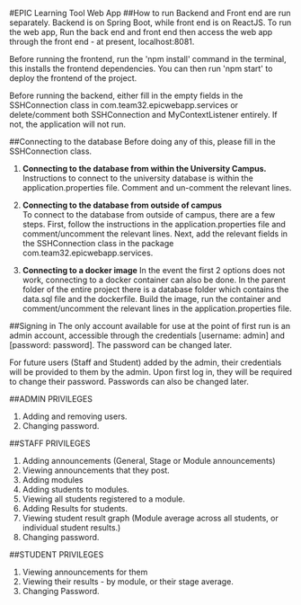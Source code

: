 
#EPIC Learning Tool Web App
##How to run
Backend and Front end are run separately. Backend is on Spring Boot, 
while front end is on ReactJS. To run the web app, Run the back end and front end 
then access the web app through the front end - at present, localhost:8081.

Before running the frontend, run the 'npm install' command in the terminal, this installs the 
frontend dependencies. You can then run 'npm start' to deploy the frontend of the project.

Before running the backend, either fill in the empty fields in the SSHConnection class in
com.team32.epicwebapp.services or delete/comment both SSHConnection and MyContextListener entirely.
If not, the application will not run.

##Connecting to the database
Before doing any of this, please fill in the SSHConnection class.
1. **Connecting to the database from within the University Campus.**  
Instructions to connect to the university database is within the application.properties file.
   Comment and un-comment the relevant lines.
     

2. **Connecting to the database from outside of campus**  
To connect to the database from outside of campus, there are a few steps.
   First, follow the instructions in the application.properties file and comment/uncomment 
   the relevant lines. Next, add the relevant fields in the SSHConnection class in the package
   com.team32.epicwebapp.services. 
    
 
3. **Connecting to a docker image**
In the event the first 2 options does not work, connecting to a docker container
   can also be done. In the parent folder of the entire project there is a database folder
   which contains the data.sql file and the dockerfile. Build the image, run the container and
   comment/uncomment the relevant lines in the application.properties file.

##Signing in
The only account available for use at the point of first run is an admin account,
accessible through the credentials [username: admin] and [password: password]. The password
can be changed later.

For future users (Staff and Student) added by the admin, their credentials will be provided
to them by the admin. Upon first log in, they will be required to change their password.
Passwords can also be changed later.


##ADMIN PRIVILEGES
1. Adding and removing users.
2. Changing password.

##STAFF PRIVILEGES
1. Adding announcements (General, Stage or Module announcements)
2. Viewing announcements that they post.
3. Adding modules
4. Adding students to modules.
5. Viewing all students registered to a module.
6. Adding Results for students.
7. Viewing student result graph (Module average across all students, or individual student results.)
8. Changing password.

##STUDENT PRIVILEGES
1. Viewing announcements for them
2. Viewing their results - by module, or their stage average.
3. Changing Password.